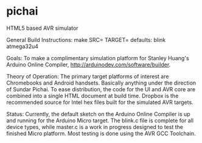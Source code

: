 pichai
===================

HTML5 based AVR simulator

General Build Instructions:
	make SRC=<filename> TARGET=<avr mcu>
	defaults: blink atmega32u4

Goals:
    To make a complimentary simulation platform for Stanley Huang's Arduino Online Compiler, http://arduinodev.com/software/builder.

Theory of Operation:
    The primary target platforms of interest are Chromebooks and Android handsets. Basically anything under the direction of Sundar Pichai.
    To ease distribution, the code for the UI and AVR core are combined into a single HTML document at build time.
    Dropbox is the recommended source for Intel hex files built for the simulated AVR targets.

Status:
    Currently, the default sketch on the Arduino Online Compiler is up and running for the Arduino Micro target.
    The blink.c file is complete for all device types, while master.c is a work in progress designed to test the finished Micro platform.
    Most testing is done using the AVR GCC Toolchain.
